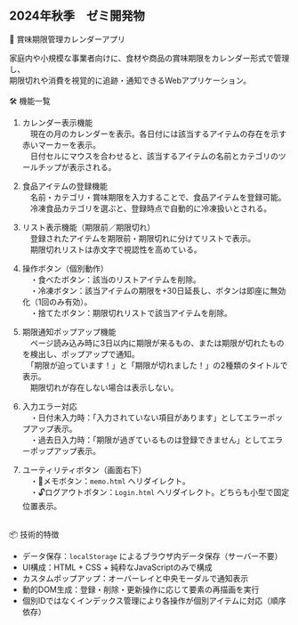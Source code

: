 2024年秋季　ゼミ開発物<br>
-----------------------------------------------------


🍱 賞味期限管理カレンダーアプリ<br>

家庭内や小規模な事業者向けに、食材や商品の賞味期限をカレンダー形式で管理し、<br>
期限切れや消費を視覚的に追跡・通知できるWebアプリケーション。<br>
<br>
🛠️ 機能一覧<br>

1. カレンダー表示機能<br>
   　現在の月のカレンダーを表示。各日付には該当するアイテムの存在を示す赤いマーカーを表示。<br>
   　日付セルにマウスを合わせると、該当するアイテムの名前とカテゴリのツールチップが表示される。<br>

2. 食品アイテムの登録機能<br>
   　名前・カテゴリ・賞味期限を入力することで、食品アイテムを登録可能。<br>
   　冷凍食品カテゴリを選ぶと、登録時点で自動的に冷凍扱いとされる。<br>

3. リスト表示機能（期限前／期限切れ）<br>
   　登録されたアイテムを期限前・期限切れに分けてリストで表示。<br>
   　期限切れリストは赤文字で視認性を高めている。<br>

4. 操作ボタン（個別動作）<br>
   　・食べたボタン：該当のリストアイテムを削除。<br>
   　・冷凍ボタン：該当アイテムの期限を+30日延長し、ボタンは即座に無効化（1回のみ有効）。<br>
   　・捨てたボタン：期限切れリストで該当アイテムを削除。<br>

5. 期限通知ポップアップ機能<br>
   　ページ読み込み時に3日以内に期限が来るもの、または期限が切れたものを検出し、ポップアップで通知。<br>
   　「期限が迫っています！」と「期限が切れました！」の2種類のタイトルで表示。<br>
   　期限切れが存在しない場合は表示しない。<br>

6. 入力エラー対応<br>
   　・日付未入力時：「入力されていない項目があります」としてエラーポップアップ表示。<br>
   　・過去日入力時：「期限が過ぎているものは登録できません」としてエラーポップアップ表示。<br>

7. ユーティリティボタン（画面右下）<br>
   　・📝メモボタン：`memo.html` へリダイレクト。<br>
   　・🔓ログアウトボタン：`Login.html` へリダイレクト。どちらも小型で固定位置表示。<br>
<br>
📦 技術的特徴<br>

* データ保存：`localStorage` によるブラウザ内データ保存（サーバー不要）<br>
* UI構成：HTML + CSS + 純粋なJavaScriptのみで構成<br>
* カスタムポップアップ：オーバーレイと中央モーダルで通知表示<br>
* 動的DOM生成：登録・削除・更新操作に応じて要素の再描画を実行<br>
* 個別IDではなくインデックス管理により各操作が個別アイテムに対応（順序依存）<br>
